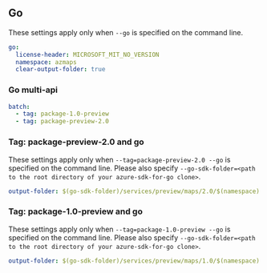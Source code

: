## Go

These settings apply only when `--go` is specified on the command line.

``` yaml $(go)
go:
  license-header: MICROSOFT_MIT_NO_VERSION
  namespace: azmaps
  clear-output-folder: true
```

### Go multi-api

``` yaml $(go) && $(multiapi)
batch:
  - tag: package-1.0-preview
  - tag: package-preview-2.0
```

### Tag: package-preview-2.0 and go

These settings apply only when `--tag=package-preview-2.0 --go` is specified on the command line.
Please also specify `--go-sdk-folder=<path to the root directory of your azure-sdk-for-go clone>`.

``` yaml $(tag) == 'package-preview-2.0' && $(go)
output-folder: $(go-sdk-folder)/services/preview/maps/2.0/$(namespace)
```

### Tag: package-1.0-preview and go

These settings apply only when `--tag=package-1.0-preview --go` is specified on the command line.
Please also specify `--go-sdk-folder=<path to the root directory of your azure-sdk-for-go clone>`.

``` yaml $(tag) == 'package-1.0-preview' && $(go)
output-folder: $(go-sdk-folder)/services/preview/maps/1.0/$(namespace)
```